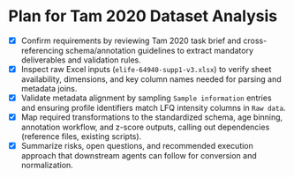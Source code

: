 # Plan for Tam 2020 Dataset Analysis

- [x] Confirm requirements by reviewing Tam 2020 task brief and cross-referencing schema/annotation guidelines to extract mandatory deliverables and validation rules.
- [x] Inspect raw Excel inputs (`elife-64940-supp1-v3.xlsx`) to verify sheet availability, dimensions, and key column names needed for parsing and metadata joins.
- [x] Validate metadata alignment by sampling `Sample information` entries and ensuring profile identifiers match LFQ intensity columns in `Raw data`.
- [x] Map required transformations to the standardized schema, age binning, annotation workflow, and z-score outputs, calling out dependencies (reference files, existing scripts).
- [x] Summarize risks, open questions, and recommended execution approach that downstream agents can follow for conversion and normalization.
